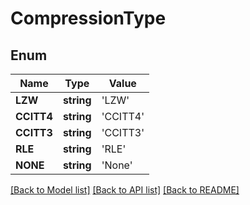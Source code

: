 # CompressionType

## Enum
Name | Type | Value
------------ | ------------- | -------------
**LZW** | **string** | 'LZW'
**CCITT4** | **string** | 'CCITT4'
**CCITT3** | **string** | 'CCITT3'
**RLE** | **string** | 'RLE'
**NONE** | **string** | 'None'


[[Back to Model list]](../README.md#documentation-for-models) [[Back to API list]](../README.md#documentation-for-api-endpoints) [[Back to README]](../README.md)


